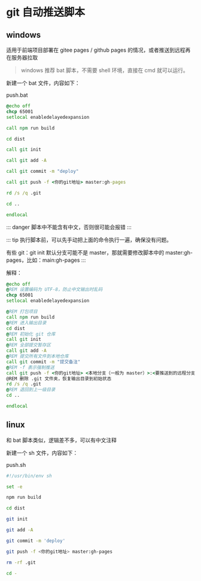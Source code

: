 # git 自动推送脚本

## windows

适用于前端项目部署在 gitee pages / github pages 的情况，或者推送到远程再在服务器拉取

> windows 推荐 bat 脚本，不需要 shell 环境，直接在 cmd 就可以运行。

新建一个 bat 文件，内容如下：

push.bat

```bat
@echo off
chcp 65001
setlocal enabledelayedexpansion

call npm run build

cd dist

call git init

call git add -A

call git commit -m "deploy"

call git push -f <你的git地址> master:gh-pages

rd /s /q .git

cd ..

endlocal
```

::: danger
脚本中不能含有中文，否则很可能会报错
:::

::: tip
执行脚本前，可以先手动把上面的命令执行一遍，确保没有问题。

有些 git：git init 默认分支可能不是 master，那就需要修改脚本中的 master:gh-pages，比如：main:gh-pages
:::

解释：

```bat
@echo off
@REM 设置编码为 UTF-8，防止中文输出时乱码
chcp 65001
setlocal enabledelayedexpansion

@REM 打包项目
call npm run build
@REM 进入输出目录
cd dist
@REM 初始化 git 仓库
call git init
@REM 全部提交暂存区
call git add -A
@REM 提交所有文件到本地仓库
call git commit -m "提交备注"
@REM -f 表示强制推送
call git push -f <你的git地址> <本地分支（一般为 master）>:<要推送到的远程分支>
@REM 删除 .git 文件夹，恢复输出目录到初始状态
rd /s /q .git
@REM 退回到上一级目录
cd ..

endlocal
```

## linux

和 bat 脚本类似，逻辑差不多，可以有中文注释

新建一个 sh 文件，内容如下：

push.sh

```sh
#!/usr/bin/env sh

set -e

npm run build

cd dist

git init

git add -A

git commit -m 'deploy'

git push -f <你的git地址> master:gh-pages

rm -rf .git

cd -
```
